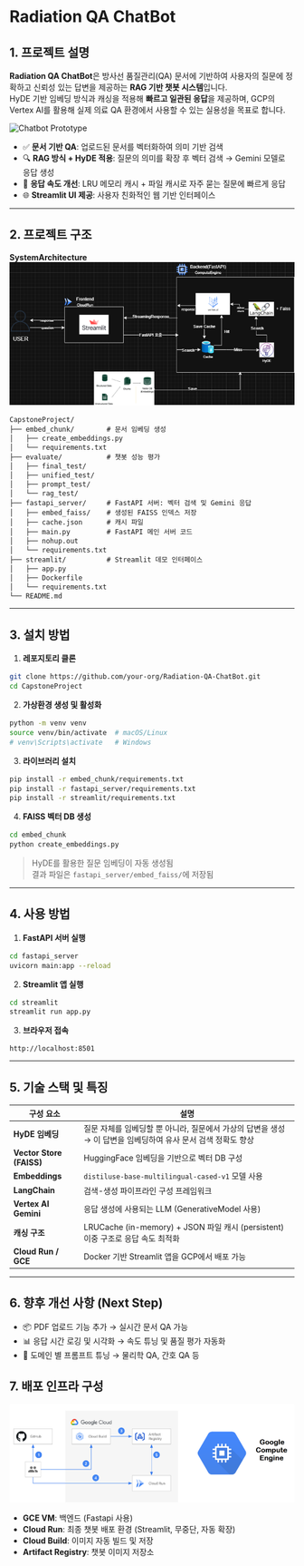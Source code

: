 # Radiation QA ChatBot

## 1. 프로젝트 설명

**Radiation QA ChatBot**은 방사선 품질관리(QA) 문서에 기반하여 사용자의 질문에 정확하고 신뢰성 있는 답변을 제공하는 **RAG 기반 챗봇 시스템**입니다.  
HyDE 기반 임베딩 방식과 캐싱을 적용해 **빠르고 일관된 응답**을 제공하며, GCP의 Vertex AI를 활용해 실제 의료 QA 환경에서 사용할 수 있는 실용성을 목표로 합니다.

![Chatbot Prototype](presentation/gif/prototype.gif)

- ✅ **문서 기반 QA**: 업로드된 문서를 벡터화하여 의미 기반 검색
- 🔍 **RAG 방식 + HyDE 적용**: 질문의 의미를 확장 후 벡터 검색 → Gemini 모델로 응답 생성
- 🚀 **응답 속도 개선**: LRU 메모리 캐시 + 파일 캐시로 자주 묻는 질문에 빠르게 응답
- 🌐 **Streamlit UI 제공**: 사용자 친화적인 웹 기반 인터페이스

---

## 2. 프로젝트 구조

**SystemArchitecture**
![Chatbot Architecture](presentation/image/system_architecture.png)

```
CapstoneProject/
├── embed_chunk/        # 문서 임베딩 생성
│   ├── create_embeddings.py
│   └── requirements.txt
├── evaluate/           # 챗봇 성능 평가
│   ├── final_test/
│   ├── unified_test/
│   ├── prompt_test/
│   └── rag_test/
├── fastapi_server/     # FastAPI 서버: 벡터 검색 및 Gemini 응답
│   ├── embed_faiss/    # 생성된 FAISS 인덱스 저장
│   ├── cache.json      # 캐시 파일
│   ├── main.py         # FastAPI 메인 서버 코드
│   ├── nohup.out
│   └── requirements.txt
├── streamlit/          # Streamlit 데모 인터페이스
│   ├── app.py
│   ├── Dockerfile
│   └── requirements.txt
└── README.md
```

---

## 3. 설치 방법

1. **레포지토리 클론**
```bash
git clone https://github.com/your-org/Radiation-QA-ChatBot.git
cd CapstoneProject
```

2. **가상환경 생성 및 활성화**
```bash
python -m venv venv
source venv/bin/activate  # macOS/Linux
# venv\Scripts\activate   # Windows
```

3. **라이브러리 설치**
```bash
pip install -r embed_chunk/requirements.txt
pip install -r fastapi_server/requirements.txt
pip install -r streamlit/requirements.txt
```

4. **FAISS 벡터 DB 생성**
```bash
cd embed_chunk
python create_embeddings.py
```

> HyDE를 활용한 질문 임베딩이 자동 생성됨  
> 결과 파일은 `fastapi_server/embed_faiss/`에 저장됨

---

## 4. 사용 방법

1. **FastAPI 서버 실행**
```bash
cd fastapi_server
uvicorn main:app --reload
```

2. **Streamlit 앱 실행**
```bash
cd streamlit
streamlit run app.py
```

3. **브라우저 접속**
```
http://localhost:8501
```

---

## 5. 기술 스택 및 특징

| 구성 요소 | 설명 |
|-----------|------|
| **HyDE 임베딩** | 질문 자체를 임베딩할 뿐 아니라, 질문에서 가상의 답변을 생성 → 이 답변을 임베딩하여 유사 문서 검색 정확도 향상 |
| **Vector Store (FAISS)** | HuggingFace 임베딩을 기반으로 벡터 DB 구성 |
| **Embeddings** | `distiluse-base-multilingual-cased-v1` 모델 사용 |
| **LangChain** | 검색-생성 파이프라인 구성 프레임워크 |
| **Vertex AI Gemini** | 응답 생성에 사용되는 LLM (GenerativeModel 사용) |
| **캐싱 구조** | LRUCache (in-memory) + JSON 파일 캐시 (persistent) 이중 구조로 응답 속도 최적화 |
| **Cloud Run / GCE** | Docker 기반 Streamlit 앱을 GCP에서 배포 가능 |

---

## 6. 향후 개선 사항 (Next Step)

- 📦 PDF 업로드 기능 추가 → 실시간 문서 QA 가능
- 📊 응답 시간 로깅 및 시각화 → 속도 튜닝 및 품질 평가 자동화
- 🧠 도메인 별 프롬프트 튜닝 → 물리학 QA, 간호 QA 등

## 7. 배포 인프라 구성

![Chatbot Deploy](presentation/image/deploy.png)

- **GCE VM**: 백엔드 (Fastapi 사용)
- **Cloud Run**: 최종 챗봇 배포 환경 (Streamlit, 무중단, 자동 확장)
- **Cloud Build**: 이미지 자동 빌드 및 저장
- **Artifact Registry**: 챗봇 이미지 저장소